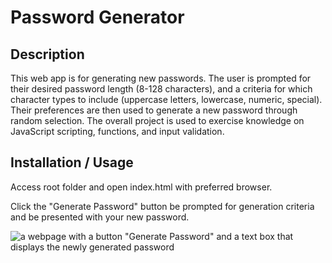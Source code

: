 # Password Generator

## Description

This web app is for generating new passwords. The user is prompted for their desired password length (8-128 characters), and a criteria for which character types to include (uppercase letters, lowercase, numeric, special). Their preferences are then used to generate a new password through random selection. The overall project is used to exercise knowledge on JavaScript scripting, functions, and input validation.

## Installation / Usage

Access root folder and open index.html with preferred browser. 

Click the "Generate Password" button be prompted for generation criteria and be presented with your new password. 

![a webpage with a button "Generate Password" and a text box that displays the newly generated password](assets)